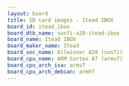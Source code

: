 ```yaml
---
layout: board
title: SD card images - Itead IBOX
board_id: itead_ibox
board_dtb_name: sun7i-a20-itead-ibox
board_name: Itead IBOX
board_maker_name: Itead
board_soc_name: Allwinner A20 (sun7i)
board_cpu_name: ARM Cortex A7 (armv7)
board_cpu_arch_isa: armv7
board_cpu_arch_debian: armhf
---
```

